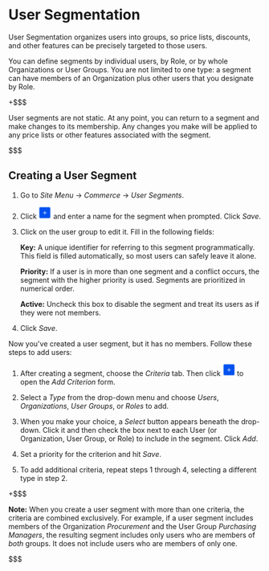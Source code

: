 # User Segmentation [](id=user-segmentation)

User Segmentation organizes users into groups, so price lists, discounts, and
other features can be precisely targeted to those users.

You can define segments by individual users, by Role, or by whole Organizations
or User Groups. You are not limited to one type: a segment can have members of
an Organization plus other users that you designate by Role.

+$$$

User segments are not static. At any point, you can return to a segment and make
changes to its membership. Any changes you make will be applied to any price
lists or other features associated with the segment.

$$$

## Creating a User Segment [](id=creating-a-user-segment)

1.  Go to *Site Menu* &rarr; *Commerce* &rarr; *User Segments*.

2.  Click ![Add](../images/icon-add.png) and enter a name for the segment when
    prompted. Click *Save*.

3.  Click on the user group to edit it. Fill in the following fields:

    **Key:** A unique identifier for referring to this segment programmatically.
    This field is filled automatically, so most users can safely leave it alone.

    **Priority:** If a user is in more than one segment and a conflict occurs,
    the segment with the higher priority is used. Segments are prioritized in
    numerical order.

    **Active:** Uncheck this box to disable the segment and treat its users as
    if they were not members.

4.  Click *Save*.

Now you've created a user segment, but it has no members. Follow these steps to
add users:

1.  After creating a segment, choose the *Criteria* tab. Then click 
    ![Add](../images/icon-add.png) to open the *Add Criterion* form.

2.  Select a *Type* from the drop-down menu and choose *Users*, *Organizations*,
    *User Groups*, or *Roles* to add. 

3.  When you make your choice, a *Select* button appears beneath the drop-down.
    Click it and then check the box next to each User (or Organization, User
    Group, or Role) to include in the segment. Click *Add*.

4.  Set a priority for the criterion and hit *Save*.

5.  To add additional criteria, repeat steps 1 through 4, selecting a different
    type in step 2.

+$$$

**Note:** When you create a user segment with more than one criteria, the
criteria are combined exclusively. For example, if a user segment includes
members of the Organization *Procurement* and the User Group *Purchasing
Managers*, the resulting segment includes only users who are members of *both*
groups. It does not include users who are members of only one.

$$$
